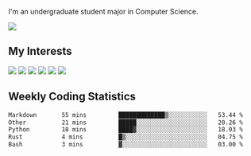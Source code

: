 I'm an undergraduate student major in Computer Science.

![](https://github-readme-stats.vercel.app/api?username=littzhch&theme=radical)

## My Interests

![](https://img.shields.io/badge/Python-3776AB?style=flat&labelColor=FFD43B&logoColor=3776AB&logo=python)
![](https://img.shields.io/badge/C-00599C?style=flat&labelColor=01427d&logoColor=6295cb&logo=c)
![](https://img.shields.io/badge/Rust-ffffff?style=flat&labelColor=ffffff&logoColor=000000&logo=rust)
![](https://img.shields.io/badge/LaTeX-008080?style=flat&labelColor=eeece5&logoColor=008080&logo=latex)
![](https://img.shields.io/badge/OpenGL-5487b2?style=flat&labelColor=ffffff&logoColor=5487b2&logo=opengl)
![](https://img.shields.io/badge/archlinux-1793d1?style=flat&labelColor=333333&logoColor=1793d1&logo=archlinux)

## Weekly Coding Statistics
<!--START_SECTION:waka-->

```txt
Markdown       55 mins         █████████████▒░░░░░░░░░░░   53.44 %
Other          21 mins         █████░░░░░░░░░░░░░░░░░░░░   20.26 %
Python         18 mins         ████▓░░░░░░░░░░░░░░░░░░░░   18.03 %
Rust           4 mins          █▒░░░░░░░░░░░░░░░░░░░░░░░   04.75 %
Bash           3 mins          ▓░░░░░░░░░░░░░░░░░░░░░░░░   03.00 %
```

<!--END_SECTION:waka-->

